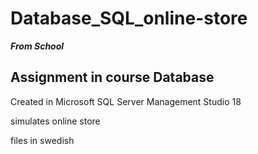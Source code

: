 # Database_SQL_online-store

***From School***

## Assignment in course Database

Created in Microsoft SQL Server Management Studio 18

simulates online store

files in swedish
